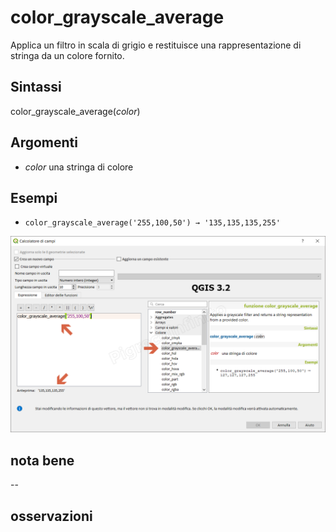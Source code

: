 # color_grayscale_average

Applica un filtro in scala di grigio e restituisce una rappresentazione di stringa da un colore fornito.

## Sintassi

color_grayscale_average(_color_)

## Argomenti

* _color_ una stringa di colore

## Esempi

* `color_grayscale_average('255,100,50') → '135,135,135,255'`

![](/img/colore/color_grayscale_average/color_grayscale_average1.png)

## nota bene

--

## osservazioni
